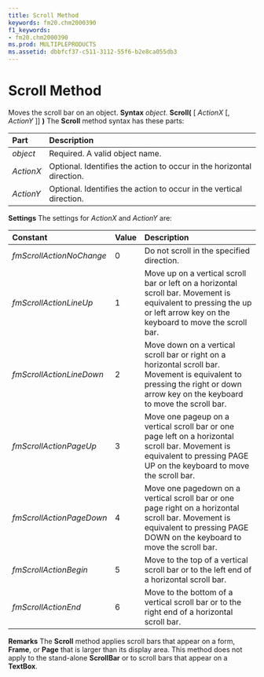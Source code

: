 ```yaml
---
title: Scroll Method
keywords: fm20.chm2000390
f1_keywords:
- fm20.chm2000390
ms.prod: MULTIPLEPRODUCTS
ms.assetid: dbbfcf37-c511-3112-55f6-b2e8ca055db3
---
```



# Scroll Method



Moves the scroll bar on an object.
 **Syntax**
 _object_. **Scroll(** [ _ActionX_ [, _ActionY_ ]] **)**
The  **Scroll** method syntax has these parts:


|**Part**|**Description**|
|:-----|:-----|
| _object_|Required. A valid object name.|
| _ActionX_|Optional. Identifies the action to occur in the horizontal direction.|
| _ActionY_|Optional. Identifies the action to occur in the vertical direction.|
 **Settings**
The settings for  _ActionX_ and _ActionY_ are:


|**Constant**|**Value**|**Description**|
|:-----|:-----|:-----|
| _fmScrollActionNoChange_|0|Do not scroll in the specified direction.|
| _fmScrollActionLineUp_|1|Move up on a vertical scroll bar or left on a horizontal scroll bar. Movement is equivalent to pressing the up or left arrow key on the keyboard to move the scroll bar.|
| _fmScrollActionLineDown_|2|Move down on a vertical scroll bar or right on a horizontal scroll bar. Movement is equivalent to pressing the right or down arrow key on the keyboard to move the scroll bar.|
| _fmScrollActionPageUp_|3|Move one pageup on a vertical scroll bar or one page left on a horizontal scroll bar. Movement is equivalent to pressing PAGE UP on the keyboard to move the scroll bar.|
| _fmScrollActionPageDown_|4|Move one pagedown on a vertical scroll bar or one page right on a horizontal scroll bar. Movement is equivalent to pressing PAGE DOWN on the keyboard to move the scroll bar.|
| _fmScrollActionBegin_|5|Move to the top of a vertical scroll bar or to the left end of a horizontal scroll bar.|
| _fmScrollActionEnd_|6|Move to the bottom of a vertical scroll bar or to the right end of a horizontal scroll bar.|
 **Remarks**
The  **Scroll** method applies scroll bars that appear on a form, **Frame**, or **Page** that is larger than its display area. This method does not apply to the stand-alone **ScrollBar** or to scroll bars that appear on a **TextBox**.

